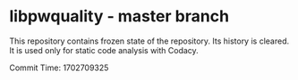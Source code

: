 # libpwquality - master branch

This repository contains frozen state of the repository.
Its history is cleared. It is used only for static code
analysis with Codacy.

Commit Time: 1702709325